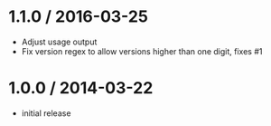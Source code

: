 
1.1.0 / 2016-03-25
==================

  * Adjust usage output
  * Fix version regex to allow versions higher than one digit, fixes #1

1.0.0 / 2014-03-22
===================

  * initial release
